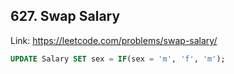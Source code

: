 ## 627. Swap Salary
Link: https://leetcode.com/problems/swap-salary/

```sql
UPDATE Salary SET sex = IF(sex = 'm', 'f', 'm');
```
